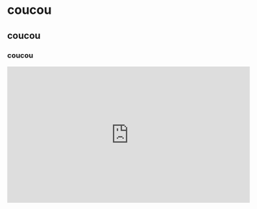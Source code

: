 # coucou
## coucou
### coucou

<iframe width="560" height="315" src="https://www.youtube.com/embed/1mwjmDhilX8" frameborder="0" allow="accelerometer; autoplay; encrypted-media; gyroscope; picture-in-picture" allowfullscreen></iframe>

<audio src="http://ubusound.memoryoftheworld.org/electronic/30-01_Philippe-Manoury_Zeitlauf-ensemble-live-electronics-1982.mp3">
